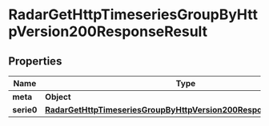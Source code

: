 

# RadarGetHttpTimeseriesGroupByHttpVersion200ResponseResult


## Properties

| Name | Type | Description | Notes |
|------------ | ------------- | ------------- | -------------|
|**meta** | **Object** |  |  |
|**serie0** | [**RadarGetHttpTimeseriesGroupByHttpVersion200ResponseResultSerie0**](RadarGetHttpTimeseriesGroupByHttpVersion200ResponseResultSerie0.md) |  |  |




